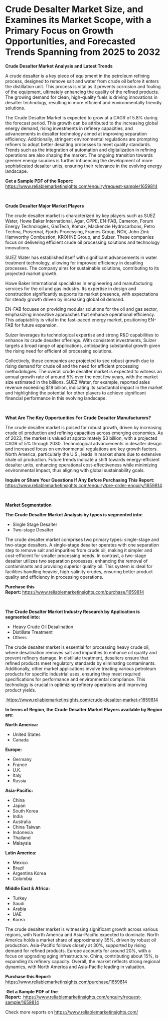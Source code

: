 <p><h1>Crude Desalter Market Size, and Examines its Market Scope, with a Primary Focus on Growth Opportunities, and Forecasted Trends Spanning from 2025 to 2032</h1></p><p><strong>Crude Desalter Market Analysis and Latest Trends</strong></p>
<p><p>A crude desalter is a key piece of equipment in the petroleum refining process, designed to remove salt and water from crude oil before it enters the distillation unit. This process is vital as it prevents corrosion and fouling of the equipment, ultimately enhancing the quality of the refined products. The growing demand for clean, high-quality fuels is driving innovations in desalter technology, resulting in more efficient and environmentally friendly solutions.</p><p>The Crude Desalter Market is expected to grow at a CAGR of 5.8% during the forecast period. This growth can be attributed to the increasing global energy demand, rising investments in refinery capacities, and advancements in desalter technology aimed at improving separation efficiency. Additionally, stringent environmental regulations are prompting refiners to adopt better desalting processes to meet quality standards. Trends such as the integration of automation and digitalization in refining operations are also shaping the market. The ongoing transition towards greener energy sources is further influencing the development of more sophisticated desalter units, ensuring their relevance in the evolving energy landscape.</p></p>
<p><strong>Get a Sample PDF of the Report:&nbsp;</strong> <a href="https://www.reliablemarketinsights.com/enquiry/request-sample/1659814?utm_campaign=2802&utm_medium=2&utm_source=Github&utm_content=ia&utm_term=08042025&utm_id=crude-desalter">https://www.reliablemarketinsights.com/enquiry/request-sample/1659814</a></p>
<p>&nbsp;</p>
<p><strong>Crude Desalter Major Market Players</strong></p>
<p><p>The crude desalter market is characterized by key players such as SUEZ Water, Howe Baker International, Agar, CPPE, EN-FAB, Cameron, Forum Energy Technologies, GasTech, Komax, Mackenzie Hydrocarbons, Petro Techna, Prosernat, Fjords Processing, Frames Group, NOV, John Zink Hamworthy Combustion, KROHNE Group, and Sulzer. These companies focus on delivering efficient crude oil processing solutions and technology innovations.</p><p>SUEZ Water has established itself with significant advancements in water treatment technology, allowing for improved efficiency in desalting processes. The company aims for sustainable solutions, contributing to its projected market growth.</p><p>Howe Baker International specializes in engineering and manufacturing services for the oil and gas industry. Its expertise in design and construction significantly supports its market presence, with expectations for steady growth driven by increasing global oil demand.</p><p>EN-FAB focuses on providing modular solutions for the oil and gas sector, emphasizing innovative approaches that enhance operational efficiency. This adaptability is vital in the fast-paced energy market, positioning EN-FAB for future expansion.</p><p>Sulzer leverages its technological expertise and strong R&D capabilities to enhance its crude desalter offerings. With consistent investments, Sulzer targets a broad range of applications, anticipating substantial growth given the rising need for efficient oil processing solutions.</p><p>Collectively, these companies are projected to see robust growth due to rising demand for crude oil and the need for efficient processing methodologies. The overall crude desalter market is expected to witness an annual growth rate of around 5% over the next few years, with the market size estimated in the billions. SUEZ Water, for example, reported sales revenue exceeding $18 billion, indicating its substantial impact in the market and highlighting the potential for other players to achieve significant financial performance in this evolving landscape.</p></p>
<p>&nbsp;</p>
<p><strong>What Are The Key Opportunities For Crude Desalter Manufacturers?</strong></p>
<p><p>The crude desalter market is poised for robust growth, driven by increasing crude oil production and refining capacities across emerging economies. As of 2023, the market is valued at approximately $3 billion, with a projected CAGR of 5% through 2030. Technological advancements in desalter design and increased focus on environmental regulations are key growth factors. North America, particularly the U.S., leads in market share due to extensive shale oil production. Future trends indicate a shift towards energy-efficient desalter units, enhancing operational cost-effectiveness while minimizing environmental impact, thus aligning with global sustainability goals.</p></p>
<p><strong>Inquire or Share Your Questions If Any Before Purchasing This Report:</strong> <a href="https://www.reliablemarketinsights.com/enquiry/pre-order-enquiry/1659814?utm_campaign=2802&utm_medium=2&utm_source=Github&utm_content=ia&utm_term=08042025&utm_id=crude-desalter">https://www.reliablemarketinsights.com/enquiry/pre-order-enquiry/1659814</a></p>
<p>&nbsp;</p>
<p><strong>Market Segmentation</strong></p>
<p><strong>The Crude Desalter Market Analysis by types is segmented into:</strong></p>
<p><ul><li>Single Stage Desalter</li><li>Two-stage Desalter</li></ul></p>
<p><p>The crude desalter market comprises two primary types: single-stage and two-stage desalters. A single-stage desalter operates with one separation step to remove salt and impurities from crude oil, making it simpler and cost-efficient for smaller processing needs. In contrast, a two-stage desalter utilizes two separation processes, enhancing the removal of contaminants and providing superior quality oil. This system is ideal for facilities handling heavier, high-salinity crudes, ensuring better product quality and efficiency in processing operations.</p></p>
<p><strong>Purchase this Report:&nbsp;</strong><a href="https://www.reliablemarketinsights.com/purchase/1659814?utm_campaign=2802&utm_medium=2&utm_source=Github&utm_content=ia&utm_term=08042025&utm_id=crude-desalter">https://www.reliablemarketinsights.com/purchase/1659814</a></p>
<p>&nbsp;</p>
<p><strong>The Crude Desalter Market Industry Research by Application is segmented into:</strong></p>
<p><ul><li>Heavy Crude Oil Desalination</li><li>Distillate Treatment</li><li>Others</li></ul></p>
<p><p>The crude desalter market is essential for processing heavy crude oil, where desalination removes salt and impurities to enhance oil quality and prevent refinery damage. In distillate treatment, desalters ensure that refined products meet regulatory standards by eliminating contaminants. Additionally, other market applications involve treating various petroleum products for specific industrial uses, ensuring they meet required specifications for performance and environmental compliance. This technology is crucial in optimizing refinery operations and improving product yields.</p></p>
<p><a href="https://www.reliablemarketinsights.com/crude-desalter-market-r1659814?utm_campaign=2802&utm_medium=2&utm_source=Github&utm_content=ia&utm_term=08042025&utm_id=crude-desalter">&nbsp;https://www.reliablemarketinsights.com/crude-desalter-market-r1659814</a></p>
<p><strong>In terms of Region, the Crude Desalter Market Players available by Region are:</strong></p>
<p>
    <p> <strong> North America: </strong>
        <ul>
            <li>United States</li>
            <li>Canada</li>
        </ul>
        </p> 
    <p> <strong> Europe: </strong>
        <ul>
            <li>Germany</li>
            <li>France</li>
            <li>U.K.</li>
            <li>Italy</li>
            <li>Russia</li>
        </ul>
        </p> 
    <p> <strong> Asia-Pacific: </strong>
        <ul>
            <li>China</li>
            <li>Japan</li>
            <li>South Korea</li>
            <li>India</li>
            <li>Australia</li>
            <li>China Taiwan</li>
            <li>Indonesia</li>
            <li>Thailand</li>
            <li>Malaysia</li>
        </ul>
        </p> 
    <p> <strong> Latin America: </strong>
        <ul>
            <li>Mexico</li>
            <li>Brazil</li>
            <li>Argentina Korea</li>
            <li>Colombia</li>
        </ul>
        </p> 
    <p> <strong> Middle East & Africa: </strong>
        <ul>
            <li>Turkey</li>
            <li>Saudi</li>
            <li>Arabia</li>
            <li>UAE</li>
            <li>Korea</li>
        </ul>
    </p>
    </p>
<p><p>The crude desalter market is witnessing significant growth across various regions, with North America and Asia-Pacific expected to dominate. North America holds a market share of approximately 35%, driven by robust oil production. Asia-Pacific follows closely at 30%, supported by rising demand for refined products. Europe accounts for around 20%, with a focus on upgrading aging infrastructure. China, contributing about 15%, is expanding its refinery capacity. Overall, the market reflects strong regional dynamics, with North America and Asia-Pacific leading in valuation.</p></p>
<p><strong>Purchase this Report: </strong><a href="https://www.reliablemarketinsights.com/purchase/1659814?utm_campaign=2802&utm_medium=2&utm_source=Github&utm_content=ia&utm_term=08042025&utm_id=crude-desalter">https://www.reliablemarketinsights.com/purchase/1659814</a></p>
<p>&nbsp;<strong>Get a Sample PDF of the Report:&nbsp;&nbsp;</strong><a href="https://www.reliablemarketinsights.com/enquiry/request-sample/1659814?utm_campaign=2802&utm_medium=2&utm_source=Github&utm_content=ia&utm_term=08042025&utm_id=crude-desalter">https://www.reliablemarketinsights.com/enquiry/request-sample/1659814</a></p>
<p><strong></strong></p>
<p>Check more reports on <a href="https://www.reliablemarketinsights.com/?utm_campaign=2802&utm_medium=2&utm_source=Github&utm_content=ia&utm_term=08042025&utm_id=crude-desalter">https://www.reliablemarketinsights.com/</a></p>